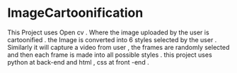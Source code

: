# ImageCartoonification
This Project uses Open cv . Where the  image uploaded by the user is cartoonified . the Image is converted into 6 styles selected by the user . Similarly it will capture a video from user , the frames are randomly selected and then each frame is made into all possible styles . 
this project uses python at back-end and html , css at front -end . 
